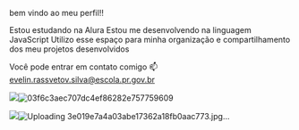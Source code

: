 bem vindo ao meu perfil!!

Estou estudando na Alura
Estou me desenvolvendo na linguagem JavaScript
Utilizo esse espaço para minha organização e compartilhamento dos meu projetos desenvolvidos

Você pode entrar em contato comigo 📫
evelin.rassvetov.silva@escola.pr.gov.br


![](link)![03f6c3aec707dc4ef86282e757759609](https://github.com/user-attachments/assets/055154e7-a31f-4623-831b-f3109ce030c3)

![](link)![Uploading 3e019e7a4a03abe17362a18fb0aac773.jpg…]()

